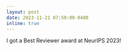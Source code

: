 ```yaml
---
layout: post
date: 2023-11-21 07:59:00-0400
inline: true
---
```


I got a Best Reviewer award at NeurIPS 2023!